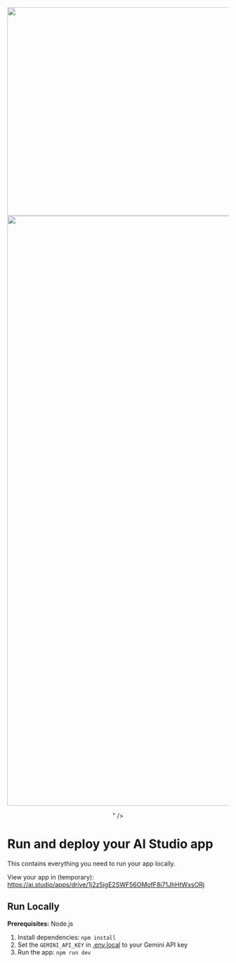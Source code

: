 <div align="center">
<img width="1200" height="475" alt="GHBanner" src="<img width="2522" height="1461" alt="Screenshot 2025-09-12 224348" src="https://github.com/user-attachments/assets/e279710d-7925-4b42-a726-a40b2c4bb445" />
   <img width="2155" height="1344" alt="Screenshot 2025-09-13 022345" src="https://github.com/user-attachments/assets/eefb93d3-d93d-459e-a1c3-c82d2e0de476" />

" />
</div>

# Run and deploy your AI Studio app

This contains everything you need to run your app locally.

View your app in (temporary): https://ai.studio/apps/drive/1j2z5igE2SWF56OMofF8i71JhHtWxsORj

## Run Locally

**Prerequisites:**  Node.js


1. Install dependencies:
   `npm install`
2. Set the `GEMINI_API_KEY` in [.env.local](.env.local) to your Gemini API key
3. Run the app:
   `npm run dev`
